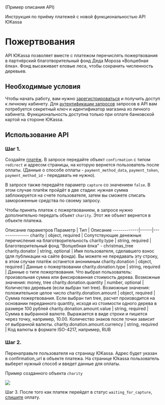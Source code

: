 (Пример описания API)

Инструкция по приёму платежей
с новой функциональностью API ЮKassa

# Пожертвования

API ЮKassa позволяет вместе с платежом перечислять пожертвования в партнёрский благотворительный фонд Деда Мороза «Волшебная ёлка». Фонд высаживает еловые леса, чтобы сохранить численность деревьев.

 ## Необходимые условия

Чтобы начать работу, вам нужно [зарегистрироваться](https://yookassa.ru/yooid/signin/step/login?contextId=UACB_CAC_551bd774-6d87-4f91-a07a-6ff59247221e) и получить доступ к личному кабинету. Для [аутентификации запросов](https://yookassa.ru/developers/using-api/basics#auth) запросов в API вам потребуется секретный ключ и идентификатор магазина из личного кабинета.
Функциональность доступна только при оплате банковской картой на стороне ЮKassa.

## Использование API

### Шаг 1.
Создайте [платёж](https://yookassa.ru/developers/api#create_payment). В запросе передайте объект `confirmation` с типом `redirect` и адресом страницы, на которую вернется пользователь после оплаты. (Данные о способе оплаты - `payment_method_data`, `payment_token`, `payment_method_id` - передавать не нужно).

В запросе также передайте параметр `capture` со значением `false`. В этом случае платёж пройдёт в две стадии: нужная сумма заблокируется на счете пользователя, затем вы сможете списать замороженные средства по своему запросу.

Чтобы принять платеж с пожертвованием, в запросе нужно дополнительно
передать объект `charity`. Этот же объект вернется в объекте платежа.

Описание параметров
Параметр | Тип | Описание
-------------|------|---------------
charity | object, required | Сопутствующие денежные перечисления на благотворительность
charity.type | string, required | Благотворительный фонд "Волшебная ёлка" - christmas_tree
charity.donator | string, optional | Имя пользователя, сделавшего взнос (для публикации на сайте фонда). Вы можете не передавать эту строку, в этом случае платёж останется анонимным
сharity.donation | object, required | Данные о пожертвовании
charity.donation.type | string, required | Данные о типе пожертвования. Что выбрал пользователь: произвольная сумма или фиксированная стоимость дерева. Возможные значения: money, tree
charity.donation.quantity | number, optional | Количество деревьев (если выбран тип  tree). Возможные значения: положительное целое число
charity.donation.amount | object, required | Сумма пожертвования. Если выбран тип tree, расчет производится на основании переданного quantity, исходя из стоимости одного дерева в размере 100 рублей
charity.donation.amount.value | string, required | Сумма в выбранной валюте. Выражается в виде строки и пишется через точку, например, 10.00. Количество знаков после точки зависит от выбранной валюты.
charity.donation.amount.currency | string, required | Код валюты в формате ISO-4217, например, RUB


### Шаг 2. 
Перенаправьте пользователя на страницу ЮKassa. Адрес будет указан в confirmation_url в объекте платежа. На странице Юkassa пользователь выберет нужный способ и введет данные для оплаты.

Пример созданного объекта `charity`

![](https://drive.google.com/file/d/1z6lkHoNPctdQLkp6cNBHjM_Kzv2CJ7g8/view?usp=sharing)

 Шаг 3. После того как платеж перейдет в статус `waiting_for_capture`, [спишите](https://yookassa.ru/developers/payments/payment-process#capture) оплату.
